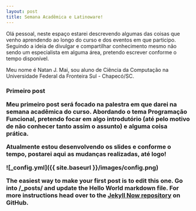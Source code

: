 ```yaml
---
layout: post
title: Semana Acadêmica e Latinoware!
---
```


Olá pessoal, neste espaço estarei descrevendo algumas das coisas que venho aprendendo ao longo do curso e dos eventos em que participo. Seguindo a ideia de divulgar e compartilhar conhecimento mesmo não sendo um especialista em alguma área, pretendo escrever conforme o tempo disponível.

Meu nome é Natan J. Mai, sou aluno de Ciência da Computação na Universidade Federal da Fronteira Sul - Chapecó/SC.

<h3>Primeiro post

Meu primeiro post será focado na palestra em que darei na semana acadêmica do curso. Abordando o tema Programação Funcional, pretendo focar em algo introdutório (até pelo motivo de não conhecer tanto assim o assunto) e alguma coisa prática.

Atualmente estou desenvolvendo os slides e conforme o tempo, postarei aqui as mudanças realizadas, até logo!

![_config.yml]({{ site.baseurl }}/images/config.png)

The easiest way to make your first post is to edit this one. Go into /_posts/ and update the Hello World markdown file. For more instructions head over to the [Jekyll Now repository](https://github.com/barryclark/jekyll-now) on GitHub.
